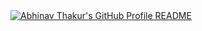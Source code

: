 <a href="https://github.com/thakurabhinav22/thakurabhinav22">
  <picture>
    <source media="(prefers-color-scheme: dark)" srcset="https://raw.githubusercontent.com/thakurabhinav22/thakurabhinav22/dark_mode.svg">
    <img alt="Abhinav Thakur's GitHub Profile README" src="https://raw.githubusercontent.com/thakurabhinav22/thakurabhinav22/light_mode.svg">
  </picture>
</a>
